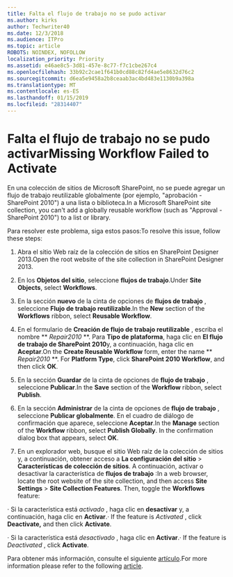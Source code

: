 ```yaml
---
title: Falta el flujo de trabajo no se pudo activar
ms.author: kirks
author: Techwriter40
ms.date: 12/3/2018
ms.audience: ITPro
ms.topic: article
ROBOTS: NOINDEX, NOFOLLOW
localization_priority: Priority
ms.assetid: e46ae8c5-3d81-457e-8c77-f7c1cbe267c4
ms.openlocfilehash: 33b92c2cae1f641b0cd88c82fd4ae5e8632d76c2
ms.sourcegitcommit: d6ea5e9458a2b8ceaab3ac4bd483e1130b9a398a
ms.translationtype: MT
ms.contentlocale: es-ES
ms.lasthandoff: 01/15/2019
ms.locfileid: "28314407"
---
```

# <a name="missing-workflow-failed-to-activate"></a><span data-ttu-id="332d5-102">Falta el flujo de trabajo no se pudo activar</span><span class="sxs-lookup"><span data-stu-id="332d5-102">Missing Workflow Failed to Activate</span></span>

<span data-ttu-id="332d5-103">En una colección de sitios de Microsoft SharePoint, no se puede agregar un flujo de trabajo reutilizable globalmente (por ejemplo, "aprobación - SharePoint 2010") a una lista o biblioteca.</span><span class="sxs-lookup"><span data-stu-id="332d5-103">In a Microsoft SharePoint site collection, you can't add a globally reusable workflow (such as "Approval - SharePoint 2010") to a list or library.</span></span>
  
<span data-ttu-id="332d5-104">Para resolver este problema, siga estos pasos:</span><span class="sxs-lookup"><span data-stu-id="332d5-104">To resolve this issue, follow these steps:</span></span> 
  
1. <span data-ttu-id="332d5-105">Abra el sitio Web raíz de la colección de sitios en SharePoint Designer 2013.</span><span class="sxs-lookup"><span data-stu-id="332d5-105">Open the root website of the site collection in SharePoint Designer 2013.</span></span>
  
2. <span data-ttu-id="332d5-106">En los **Objetos del sitio**, seleccione **flujos de trabajo**.</span><span class="sxs-lookup"><span data-stu-id="332d5-106">Under **Site Objects**, select **Workflows**.</span></span> 
  
3. <span data-ttu-id="332d5-107">En la sección **nuevo** de la cinta de opciones de **flujos de trabajo** , seleccione **Flujo de trabajo reutilizable**.</span><span class="sxs-lookup"><span data-stu-id="332d5-107">In the **New** section of the **Workflows** ribbon, select **Reusable Workflow**.</span></span> 
  
4. <span data-ttu-id="332d5-p101">En el formulario de **Creación de flujo de trabajo reutilizable** , escriba el nombre \*\* *Repair2010* \*\*. Para **Tipo de plataforma**, haga clic en **El flujo de trabajo de SharePoint 2010**y, a continuación, haga clic en **Aceptar**.</span><span class="sxs-lookup"><span data-stu-id="332d5-p101">On the **Create Reusable Workflow** form, enter the name \*\* *Repair2010* \*\*. For **Platform Type**, click **SharePoint 2010 Workflow**, and then click **OK**.</span></span> 
  
1. <span data-ttu-id="332d5-110">En la sección **Guardar** de la cinta de opciones de **flujo de trabajo** , seleccione **Publicar**.</span><span class="sxs-lookup"><span data-stu-id="332d5-110">In the **Save** section of the **Workflow** ribbon, select **Publish**.</span></span> 
  
2. <span data-ttu-id="332d5-p102">En la sección **Administrar** de la cinta de opciones de **flujo de trabajo** , seleccione **Publicar globalmente**. En el cuadro de diálogo de confirmación que aparece, seleccione **Aceptar**.</span><span class="sxs-lookup"><span data-stu-id="332d5-p102">In the **Manage** section of the **Workflow** ribbon, select **Publish Globally**. In the confirmation dialog box that appears, select **OK**.</span></span> 
  
3. <span data-ttu-id="332d5-p103">En un explorador web, busque el sitio Web raíz de la colección de sitios y, a continuación, obtener acceso a **La configuración del sitio** \> **Características de colección de sitios**. A continuación, activar o desactivar la característica de **flujos de trabajo** :</span><span class="sxs-lookup"><span data-stu-id="332d5-p103">In a web browser, locate the root website of the site collection, and then access **Site Settings** \> **Site Collection Features**. Then, toggle the **Workflows** feature:</span></span> 
  
<span data-ttu-id="332d5-115">· Si la característica está *activado* , haga clic en **desactivar** y, a continuación, haga clic en **Activar**.</span><span class="sxs-lookup"><span data-stu-id="332d5-115">· If the feature is  *Activated*  , click **Deactivate,** and then click **Activate**.</span></span> 
  
<span data-ttu-id="332d5-116">· Si la característica está *desactivado* , haga clic en **Activar**.</span><span class="sxs-lookup"><span data-stu-id="332d5-116">· If the feature is  *Deactivated*  , click **Activate**.</span></span> 
  
<span data-ttu-id="332d5-117">Para obtener más información, consulte el siguiente [artículo](https://go.microsoft.com/fwlink/?linkid=2047770&amp;clcid=0x409).</span><span class="sxs-lookup"><span data-stu-id="332d5-117">For more information please refer to the following [article](https://go.microsoft.com/fwlink/?linkid=2047770&amp;clcid=0x409).</span></span>
  

